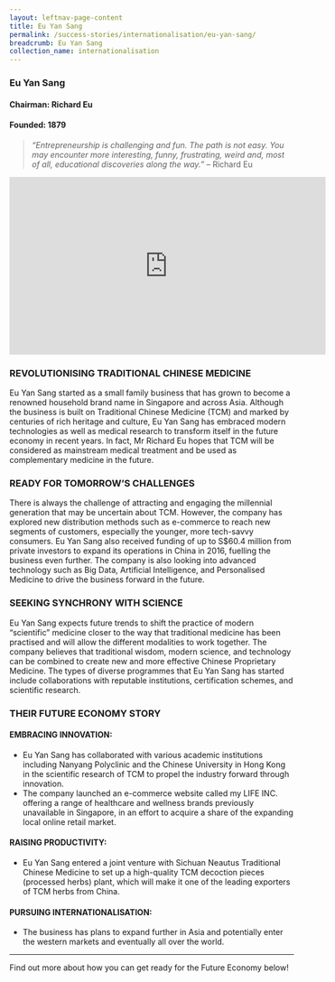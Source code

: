 ```yaml
---
layout: leftnav-page-content
title: Eu Yan Sang
permalink: /success-stories/internationalisation/eu-yan-sang/
breadcrumb: Eu Yan Sang
collection_name: internationalisation
---
```


### **Eu Yan Sang**
<h4 class="no-margin-top">Chairman: Richard Eu</h4>
<h4 class="no-margin-top">Founded: 1879</h4>

<blockquote>
    <i>“Entrepreneurship is challenging and fun. The path is not easy. You may encounter more interesting, funny, frustrating, weird and, most of all, educational discoveries along the way.”</i> – Richard Eu
</blockquote>

<div class="bp-youtube">
      <iframe width="560" height="315" src="https://www.youtube.com/watch?v=wiTT3DpF3P8&feature=youtu.be" frameborder="0" allow="autoplay; encrypted-media" allowfullscreen></iframe>
</div>

### **REVOLUTIONISING TRADITIONAL CHINESE MEDICINE**

Eu Yan Sang started as a small family business that has grown to become a renowned household brand name in Singapore and across Asia. Although the business is built on Traditional Chinese Medicine (TCM) and marked by centuries of rich heritage and culture, Eu Yan Sang has embraced modern technologies as well as medical research to transform itself in the future economy in recent years. In fact, Mr Richard Eu hopes that TCM will be considered as mainstream medical treatment and be used as complementary medicine in the future. 

### **READY FOR TOMORROW’S CHALLENGES**

There is always the challenge of attracting and engaging the millennial generation that may be uncertain about TCM. However, the company has explored new distribution methods such as e-commerce to reach new segments of customers, especially the younger, more tech-savvy consumers. Eu Yan Sang also received funding of up to S$60.4 million from private investors to expand its operations in China in 2016, fuelling the business even further. The company is also looking into advanced technology such as Big Data, Artificial Intelligence, and Personalised Medicine to drive the business forward in the future. 

### **SEEKING SYNCHRONY WITH SCIENCE**

Eu Yan Sang expects future trends to shift the practice of modern “scientific” medicine closer to the way that traditional medicine has been practised and will allow the different modalities to work together. The company believes that traditional wisdom, modern science, and technology can be combined to create new and more effective Chinese Proprietary Medicine. The types of diverse programmes that Eu Yan Sang has started include collaborations with reputable institutions, certification schemes, and scientific research. 


### **THEIR FUTURE ECONOMY STORY**

#### **EMBRACING INNOVATION:**
* Eu Yan Sang has collaborated with various academic institutions including Nanyang Polyclinic and the Chinese University in Hong Kong in the scientific research of TCM to propel the industry forward through innovation. 
* The company launched an e-commerce website called my LIFE INC. offering a range of healthcare and wellness brands previously unavailable in Singapore, in an effort to acquire a share of the expanding local online retail market. 

#### **RAISING PRODUCTIVITY:**
* Eu Yan Sang entered a joint venture with Sichuan Neautus Traditional Chinese Medicine to set up a high-quality TCM decoction pieces (processed herbs) plant, which will make it one of the leading exporters of TCM herbs from China.

#### **PURSUING INTERNATIONALISATION:**
* The business has plans to expand further in Asia and potentially enter the western markets and eventually all over the world. 

---

Find out more about how you can get ready for the Future Economy below!
